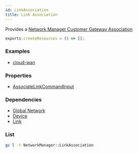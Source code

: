 ```yaml
---
id: LinkAssociation
title: Link Association
---
```


Provides a [Network Manager Customer Gateway Association](https://us-west-2.console.aws.amazon.com/networkmanager/home#/networks)

```js
exports.createResources = () => [];
```

### Examples

- [cloud-wan](https://github.com/grucloud/grucloud/blob/main/examples/aws/NetworkManager/cloud-wan)

### Properties

- [AssociateLinkCommandInput](https://docs.aws.amazon.com/AWSJavaScriptSDK/v3/latest/clients/client-networkmanager/interfaces/associatelinkcommandinput.html)

### Dependencies

- [Global Network](./GlobalNetwork.md)
- [Device](./Device.md)
- [Link](./Link.md)

### List

```sh
gc l -t NetworkManager::LinkAssociation
```

```txt

```
